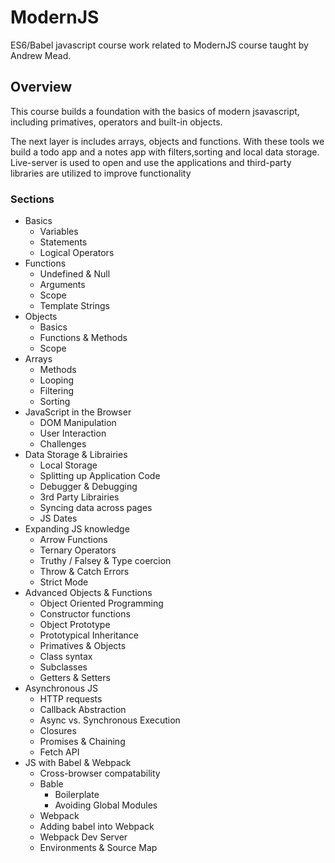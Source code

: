 # ModernJS
ES6/Babel  javascript course work related to ModernJS course taught by Andrew Mead.

## Overview
This course builds a foundation with the basics of modern jsavascript, including primatives, operators and built-in objects.

The  next layer is includes arrays, objects and functions.  With these tools we build a todo app and a notes app with filters,sorting and local data storage.  Live-server is used to open and use the applications and third-party libraries are utilized to improve functionality


### Sections 
  - Basics
    - Variables
    - Statements
    - Logical Operators
  - Functions
    - Undefined & Null
    - Arguments
    - Scope
    - Template Strings
  - Objects
    - Basics
    - Functions & Methods
    - Scope
  - Arrays
    - Methods
    - Looping
    - Filtering
    - Sorting
  - JavaScript in the Browser
    - DOM Manipulation
    - User Interaction
    - Challenges
  - Data Storage & Librairies
    - Local Storage
    - Splitting up Application Code
    - Debugger & Debugging
    - 3rd Party Librairies
    - Syncing data across pages
    - JS Dates
  - Expanding JS knowledge
    - Arrow Functions
    - Ternary Operators
    - Truthy / Falsey & Type coercion
    - Throw & Catch Errors
    - Strict Mode
  - Advanced Objects & Functions
    - Object Oriented Programming
    - Constructor functions
    - Object Prototype
    - Prototypical Inheritance
    - Primatives & Objects
    - Class syntax
    - Subclasses
    - Getters & Setters
  - Asynchronous JS
    - HTTP requests
    - Callback Abstraction
    - Async vs. Synchronous Execution
    - Closures
    - Promises & Chaining
    - Fetch API
  - JS with Babel & Webpack
    - Cross-browser compatability
    - Bable
      - Boilerplate
      - Avoiding Global Modules
    - Webpack
    - Adding babel into Webpack
    - Webpack Dev Server
    - Environments & Source Map
    

